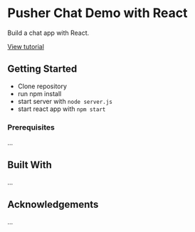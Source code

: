 # Pusher Chat Demo with React

Build a chat app with React.

[View tutorial](https://pusher.com/tutorials/react-websockets)

## Getting Started

- Clone repository
- run npm install
- start server with `node server.js`
- start react app with `npm start`

### Prerequisites

...

## Built With

...

## Acknowledgements

...
